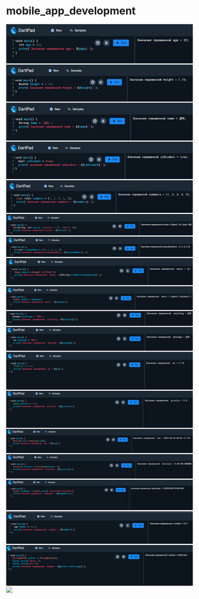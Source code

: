 # mobile_app_development
![](https://github.com/Derz65/mobile_app_development/raw/main/screenshot/1.jpg)
![](https://github.com/Derz65/mobile_app_development/raw/main/screenshot/2.jpg)
![](https://github.com/Derz65/mobile_app_development/raw/main/screenshot/3.jpg)
![](https://github.com/Derz65/mobile_app_development/raw/main/screenshot/4.jpg)
![](https://github.com/Derz65/mobile_app_development/raw/main/screenshot/5.jpg)
![](https://github.com/Derz65/mobile_app_development/raw/main/screenshot/6.png)
![](https://github.com/Derz65/mobile_app_development/raw/main/screenshot/7.png)
![](https://github.com/Derz65/mobile_app_development/raw/main/screenshot/8.png)
![](https://github.com/Derz65/mobile_app_development/raw/main/screenshot/9.png)
![](https://github.com/Derz65/mobile_app_development/raw/main/screenshot/10.png)
![](https://github.com/Derz65/mobile_app_development/raw/main/screenshot/11.png)
![](https://github.com/Derz65/mobile_app_development/raw/main/screenshot/12.png)
![](https://github.com/Derz65/mobile_app_development/raw/main/screenshot/13.png)
![](https://github.com/Derz65/mobile_app_development/raw/main/screenshot/14.png)
![](https://github.com/Derz65/mobile_app_development/raw/main/screenshot/15.png)
![](https://github.com/Derz65/mobile_app_development/raw/main/screenshot/16.png)
![](https://github.com/Derz65/mobile_app_development/raw/main/screenshot/17.png)
![](https://github.com/Derz65/mobile_app_development/raw/main/screenshot/18.png)
![](https://github.com/Derz65/mobile_app_development/raw/main/screenshot/19.png)
